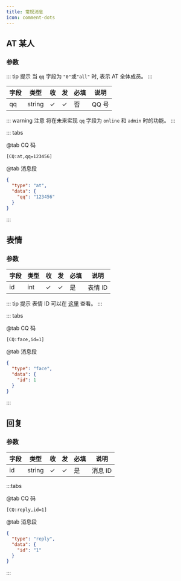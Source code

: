 ```yaml
---
title: 常规消息
icon: comment-dots
---
```


## AT 某人

### 参数

::: tip 提示
当 `qq` 字段为 `"0"`或`"all"` 时, 表示 AT 全体成员。
:::

| 字段 | 类型   | 收   | 发   | 必填 | 说明  |
| ---- | ------ | ---- | ---- | ---- | ----- |
| qq   | string | ✓    | ✓    | 否   | QQ 号 |

::: warning 注意
将在未来实现 `qq` 字段为 `online` 和 `admin` 时的功能。
:::

::: tabs

@tab CQ 码

```
[CQ:at,qq=123456]
```

@tab 消息段

```json
{
  "type": "at",
  "data": {
    "qq": "123456"
  }
}
```

:::

## 表情

### 参数

| 字段 | 类型 | 收  | 发  | 必填 | 说明    |
| ---- | ---- | --- | --- | ---- | ------- |
| id   | int  | ✓   | ✓   | 是   | 表情 ID |

::: tip 提示
表情 ID 可以在 [这里](https://github.com/richardchien/coolq-http-api/wiki/%E8%A1%A8%E6%83%85-CQ-%E7%A0%81-ID-%E8%A1%A8) 查看。
:::

::: tabs

@tab CQ 码

```
[CQ:face,id=1]
```

@tab 消息段

```json
{
  "type": "face",
  "data": {
    "id": 1
  }
}
```

:::

## 回复

### 参数

| 字段 | 类型   | 收   | 发   | 必填 | 说明    |
| ---- | ------ | ---- | ---- | ---- | ------- |
| id   | string | ✓    | ✓    | 是   | 消息 ID |

:::tabs

@tab CQ 码

```
[CQ:reply,id=1]
```

@tab 消息段

```json
{
  "type": "reply",
  "data": {
    "id": "1"
  }
}
```

:::